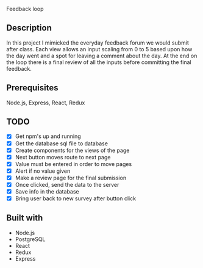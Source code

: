 
Feedback loop

## Description

In this project I mimicked the everyday feedback forum we would submit after class. Each view allows an input scaling from 0 to 5 based upon how the day went and a spot for leaving a comment about the day. At the end on the loop there is a final review of all the inputs before committing the final feedback. 

## Prerequisites

Node.js, Express, React, Redux


## TODO
- [X] Get npm's up and running
- [X] Get the database sql file to database
- [X] Create components for the views of the page
- [X] Next button moves route to next page
- [X] Value must be entered in order to move pages
- [X] Alert if no value given
- [X] Make a review page for the final submission
- [X] Once clicked, send the data to the server
- [X] Save info in the database
- [X] Bring user back to new survey after button click

## Built with

* Node.js
* PostgreSQL
* React 
* Redux
* Express

